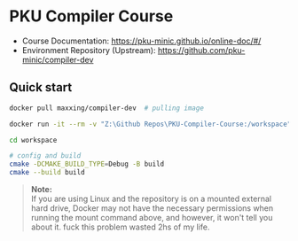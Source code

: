 # PKU Compiler Course

- Course Documentation: https://pku-minic.github.io/online-doc/#/
- Environment Repository (Upstream): https://github.com/pku-minic/compiler-dev

## Quick start

```bash
docker pull maxxing/compiler-dev  # pulling image
```

```bash
docker run -it --rm -v "Z:\Github Repos\PKU-Compiler-Course:/workspace" maxxing/compiler-dev bash  # mount this host directory (e.g.) into the container

cd workspace
```

```bash
# config and build
cmake -DCMAKE_BUILD_TYPE=Debug -B build
cmake --build build
```

> **Note:**  
> If you are using Linux and the repository is on a mounted external hard drive, Docker may not have the necessary permissions when running the mount command above, and however, it won't tell you about it. fuck this problem wasted 2hs of my life.